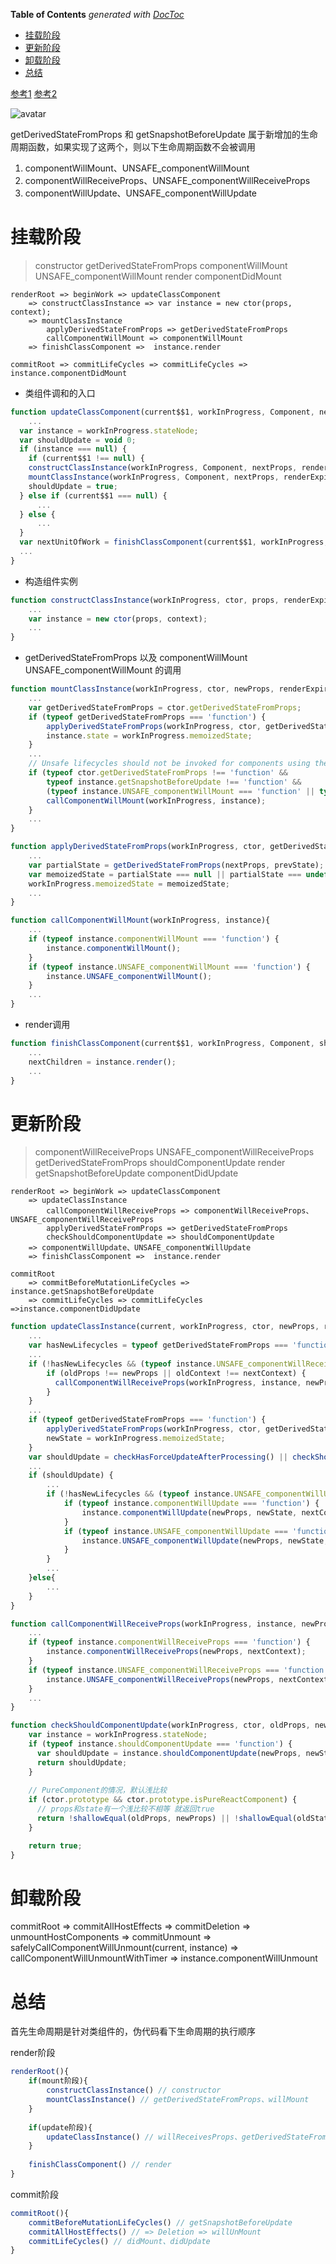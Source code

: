 <!-- START doctoc generated TOC please keep comment here to allow auto update -->
<!-- DON'T EDIT THIS SECTION, INSTEAD RE-RUN doctoc TO UPDATE -->
**Table of Contents**  *generated with [DocToc](https://github.com/thlorenz/doctoc)*

- [挂载阶段](#%E6%8C%82%E8%BD%BD%E9%98%B6%E6%AE%B5)
- [更新阶段](#%E6%9B%B4%E6%96%B0%E9%98%B6%E6%AE%B5)
- [卸载阶段](#%E5%8D%B8%E8%BD%BD%E9%98%B6%E6%AE%B5)
- [总结](#%E6%80%BB%E7%BB%93)

<!-- END doctoc generated TOC please keep comment here to allow auto update -->

 
 
[参考1](https://juejin.im/post/5b6f1800f265da282d45a79a#heading-7)
[参考2](https://projects.wojtekmaj.pl/react-lifecycle-methods-diagram/)

![avatar](../../images/react/react-2020/lifecycle-1.png)

getDerivedStateFromProps 和 getSnapshotBeforeUpdate 属于新增加的生命周期函数，如果实现了这两个，则以下生命周期函数不会被调用
1. componentWillMount、UNSAFE_componentWillMount
2. componentWillReceiveProps、UNSAFE_componentWillReceiveProps
3. componentWillUpdate、UNSAFE_componentWillUpdate

# 挂载阶段
>constructor
getDerivedStateFromProps
componentWillMount UNSAFE_componentWillMount
render
componentDidMount

```
renderRoot => beginWork => updateClassComponent 
    => constructClassInstance => var instance = new ctor(props, context);
    => mountClassInstance
        applyDerivedStateFromProps => getDerivedStateFromProps
        callComponentWillMount => componentWillMount 
    => finishClassComponent =>  instance.render

commitRoot => commitLifeCycles => commitLifeCycles => instance.componentDidMount
```

- 类组件调和的入口
```javascript
function updateClassComponent(current$$1, workInProgress, Component, nextProps, renderExpirationTime){
    ...
  var instance = workInProgress.stateNode;
  var shouldUpdate = void 0;
  if (instance === null) {
    if (current$$1 !== null) {
    constructClassInstance(workInProgress, Component, nextProps, renderExpirationTime); //new ctor构造组件实例
    mountClassInstance(workInProgress, Component, nextProps, renderExpirationTime); // getDerivedStateFromProps
    shouldUpdate = true;
  } else if (current$$1 === null) {
      ...
  } else {
      ...
  } 
  var nextUnitOfWork = finishClassComponent(current$$1, workInProgress, Component, shouldUpdate, hasContext, renderExpirationTime); // instance.render
  ...
}
```


- 构造组件实例
```javascript
function constructClassInstance(workInProgress, ctor, props, renderExpirationTime){
    ...
    var instance = new ctor(props, context);
    ...
}
```

- getDerivedStateFromProps 以及 componentWillMount UNSAFE_componentWillMount 的调用
```javascript
function mountClassInstance(workInProgress, ctor, newProps, renderExpirationTime){
    ...
    var getDerivedStateFromProps = ctor.getDerivedStateFromProps;
    if (typeof getDerivedStateFromProps === 'function') {
        applyDerivedStateFromProps(workInProgress, ctor, getDerivedStateFromProps, newProps);
        instance.state = workInProgress.memoizedState;
    }
    ...
    // Unsafe lifecycles should not be invoked for components using the new APIs.
    if (typeof ctor.getDerivedStateFromProps !== 'function' && 
        typeof instance.getSnapshotBeforeUpdate !== 'function' && 
        (typeof instance.UNSAFE_componentWillMount === 'function' || typeof instance.componentWillMount === 'function')) {
        callComponentWillMount(workInProgress, instance);
    }
    ...
}
```

```javascript
function applyDerivedStateFromProps(workInProgress, ctor, getDerivedStateFromProps, nextProps){
    ...
    var partialState = getDerivedStateFromProps(nextProps, prevState);
    var memoizedState = partialState === null || partialState === undefined ? prevState : _assign({}, prevState, partialState);
    workInProgress.memoizedState = memoizedState;
    ...
}
```

```javascript
function callComponentWillMount(workInProgress, instance){
    ...
    if (typeof instance.componentWillMount === 'function') {
        instance.componentWillMount();
    }
    if (typeof instance.UNSAFE_componentWillMount === 'function') {
        instance.UNSAFE_componentWillMount();
    }
    ...
}
```

- render调用
```javascript
function finishClassComponent(current$$1, workInProgress, Component, shouldUpdate, hasContext, renderExpirationTime){
    ...
    nextChildren = instance.render();
    ...
}
```


# 更新阶段
>componentWillReceiveProps UNSAFE_componentWillReceiveProps
getDerivedStateFromProps
shouldComponentUpdate
render
getSnapshotBeforeUpdate
componentDidUpdate 

```
renderRoot => beginWork => updateClassComponent 
    => updateClassInstance 
        callComponentWillReceiveProps => componentWillReceiveProps、UNSAFE_componentWillReceiveProps
        applyDerivedStateFromProps => getDerivedStateFromProps
        checkShouldComponentUpdate => shouldComponentUpdate
    => componentWillUpdate、UNSAFE_componentWillUpdate
    => finishClassComponent =>  instance.render 

commitRoot 
    => commitBeforeMutationLifeCycles => instance.getSnapshotBeforeUpdate
    => commitLifeCycles => commitLifeCycles =>instance.componentDidUpdate 
```

```javascript
function updateClassInstance(current, workInProgress, ctor, newProps, renderExpirationTime){
    ...
    var hasNewLifecycles = typeof getDerivedStateFromProps === 'function' || typeof instance.getSnapshotBeforeUpdate === 'function';
    ...
    if (!hasNewLifecycles && (typeof instance.UNSAFE_componentWillReceiveProps === 'function' || typeof instance.componentWillReceiveProps === 'function')) {
        if (oldProps !== newProps || oldContext !== nextContext) {
          callComponentWillReceiveProps(workInProgress, instance, newProps, nextContext);
        }
    }
    ...
    if (typeof getDerivedStateFromProps === 'function') {
        applyDerivedStateFromProps(workInProgress, ctor, getDerivedStateFromProps, newProps);
        newState = workInProgress.memoizedState;
    }
    var shouldUpdate = checkHasForceUpdateAfterProcessing() || checkShouldComponentUpdate(workInProgress, ctor, oldProps, newProps, oldState, newState, nextContext);
    ...
    if (shouldUpdate) {
        ...
        if (!hasNewLifecycles && (typeof instance.UNSAFE_componentWillUpdate === 'function' || typeof instance.componentWillUpdate === 'function')) {
            if (typeof instance.componentWillUpdate === 'function') {
                instance.componentWillUpdate(newProps, newState, nextContext);
            }
            if (typeof instance.UNSAFE_componentWillUpdate === 'function') {
                instance.UNSAFE_componentWillUpdate(newProps, newState, nextContext);
            }
        }
        ...
    }else{
        ...
    }
}
```

```javascript
function callComponentWillReceiveProps(workInProgress, instance, newProps, nextContext){
    ...
    if (typeof instance.componentWillReceiveProps === 'function') {
        instance.componentWillReceiveProps(newProps, nextContext);
    }
    if (typeof instance.UNSAFE_componentWillReceiveProps === 'function') {
        instance.UNSAFE_componentWillReceiveProps(newProps, nextContext);
    }
    ...
}
```

```javascript
function checkShouldComponentUpdate(workInProgress, ctor, oldProps, newProps, oldState, newState, nextContext){
    var instance = workInProgress.stateNode;
    if (typeof instance.shouldComponentUpdate === 'function') {
      var shouldUpdate = instance.shouldComponentUpdate(newProps, newState, nextContext); 
      return shouldUpdate;
    }
    
    // PureComponent的情况，默认浅比较
    if (ctor.prototype && ctor.prototype.isPureReactComponent) {
      // props和state有一个浅比较不相等 就返回true
      return !shallowEqual(oldProps, newProps) || !shallowEqual(oldState, newState);
    }

    return true;
}
```

# 卸载阶段
commitRoot => commitAllHostEffects => commitDeletion => unmountHostComponents => commitUnmount => safelyCallComponentWillUnmount(current, instance) => callComponentWillUnmountWithTimer => instance.componentWillUnmount



# 总结
首先生命周期是针对类组件的，伪代码看下生命周期的执行顺序

render阶段
```javascript
renderRoot(){
    if(mount阶段){
        constructClassInstance() // constructor
        mountClassInstance() // getDerivedStateFromProps、willMount
    }
    
    if(update阶段){
        updateClassInstance() // willReceivesProps、getDerivedStateFromProps、shouldComponentDidUpdate、willUpdate
    }
    
    finishClassComponent() // render
}
```


commit阶段
```javascript
commitRoot(){
    commitBeforeMutationLifeCycles() // getSnapshotBeforeUpdate
    commitAllHostEffects() // => Deletion => willUnMount
    commitLifeCycles() // didMount、didUpdate
}
```


